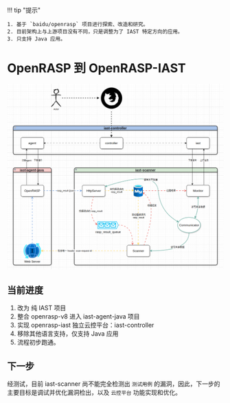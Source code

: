 !!! tip "提示"

    1. 基于 `baidu/openrasp` 项目进行探索、改造和研究。
    2. 目前架构上与上游项目没有不同，只是调整为了 IAST 特定方向的应用。
    3. 只支持 Java 应用。

# OpenRASP 到 OpenRASP-IAST


![架构图](../整体架构图.png)

## 当前进度

1. 改为 纯 IAST 项目 
2. 整合 openrasp-v8 进入 iast-agent-java 项目
3. 实现 openrasp-iast 独立云控平台：iast-controller
4. 移除其他语言支持，仅支持 Java 应用
5. 流程初步跑通。



## 下一步

经测试，目前 iast-scanner 尚不能完全检测出 `测试用例` 的漏洞，因此，下一步的主要目标是调试并优化漏洞检出，以及 `云控平台` 功能实现和优化。
